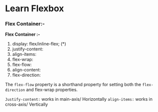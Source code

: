 # Learn Flexbox

  

### Flex Container:-

**Flex Container :-**
1. display: flex/inline-flex; (*)
2. justify-content: 
3. align-items: 
4. flex-wrap: 
5. flex-flow:
6. align-content: 
7. flex-direction: 

The `flex-flow` property is a shorthand property for setting both the `flex-direction` and flex-wrap properties.





`Justify-content:` works in main-axis/ Horizontally
`align-items:` works in cross-axis/ Vertically